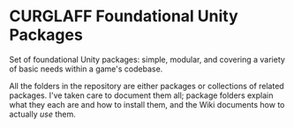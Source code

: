 # CURGLAFF Foundational Unity Packages
Set of foundational Unity packages: simple, modular, and covering a variety of basic needs within a game's codebase.

All the folders in the repository are either packages or collections of related packages. I've taken care to document them all; package folders explain what they each are and how to install them, and the Wiki documents how to actually *use* them.
